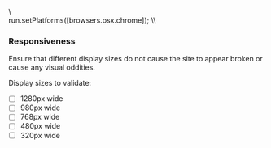 \\\
run.setPlatforms([browsers.osx.chrome]);
\\\

### Responsiveness
Ensure that different display sizes do not cause the site to appear broken or cause any visual oddities.

Display sizes to validate:
- [ ] 1280px wide
- [ ] 980px wide
- [ ] 768px wide
- [ ] 480px wide
- [ ] 320px wide